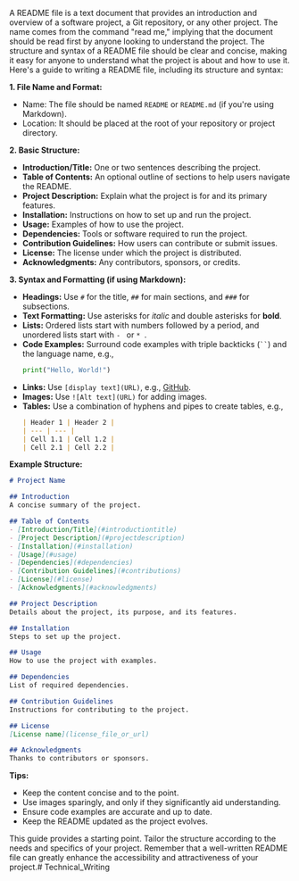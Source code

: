 A README file is a text document that provides an introduction and overview of a software project, a Git repository, or any other project. The name comes from the command "read me," implying that the document should be read first by anyone looking to understand the project. The structure and syntax of a README file should be clear and concise, making it easy for anyone to understand what the project is about and how to use it. Here's a guide to writing a README file, including its structure and syntax:

**1. File Name and Format:**
- Name: The file should be named `README` or `README.md` (if you're using Markdown).
- Location: It should be placed at the root of your repository or project directory.

**2. Basic Structure:**
- **Introduction/Title:** One or two sentences describing the project.
- **Table of Contents:** An optional outline of sections to help users navigate the README.
- **Project Description:** Explain what the project is for and its primary features.
- **Installation:** Instructions on how to set up and run the project.
- **Usage:** Examples of how to use the project.
- **Dependencies:** Tools or software required to run the project.
- **Contribution Guidelines:** How users can contribute or submit issues.
- **License:** The license under which the project is distributed.
- **Acknowledgments:** Any contributors, sponsors, or credits.

**3. Syntax and Formatting (if using Markdown):**
- **Headings:** Use `#` for the title, `##` for main sections, and `###` for subsections.
- **Text Formatting:** Use asterisks for *italic* and double asterisks for **bold**.
- **Lists:** Ordered lists start with numbers followed by a period, and unordered lists start with `- ` or `* `.
- **Code Examples:** Surround code examples with triple backticks (` `` `) and the language name, e.g.,
  ```python
  print("Hello, World!")
  ```
- **Links:** Use `[display text](URL)`, e.g., [GitHub](https://github.com).
- **Images:** Use `![Alt text](URL)` for adding images.
- **Tables:** Use a combination of hyphens and pipes to create tables, e.g.,
  ```markdown
  | Header 1 | Header 2 |
  | --- | --- |
  | Cell 1.1 | Cell 1.2 |
  | Cell 2.1 | Cell 2.2 |
  ```

**Example Structure:**

```markdown
# Project Name

## Introduction
A concise summary of the project.

## Table of Contents
- [Introduction/Title](#introductiontitle)
- [Project Description](#projectdescription)
- [Installation](#installation)
- [Usage](#usage)
- [Dependencies](#dependencies)
- [Contribution Guidelines](#contributions)
- [License](#license)
- [Acknowledgments](#acknowledgments)

## Project Description
Details about the project, its purpose, and its features.

## Installation
Steps to set up the project.

## Usage
How to use the project with examples.

## Dependencies
List of required dependencies.

## Contribution Guidelines
Instructions for contributing to the project.

## License
[License name](license_file_or_url)

## Acknowledgments
Thanks to contributors or sponsors.

```

**Tips:**
- Keep the content concise and to the point.
- Use images sparingly, and only if they significantly aid understanding.
- Ensure code examples are accurate and up to date.
- Keep the README updated as the project evolves.

This guide provides a starting point. Tailor the structure according to the needs and specifics of your project. Remember that a well-written README file can greatly enhance the accessibility and attractiveness of your project.# Technical_Writing

